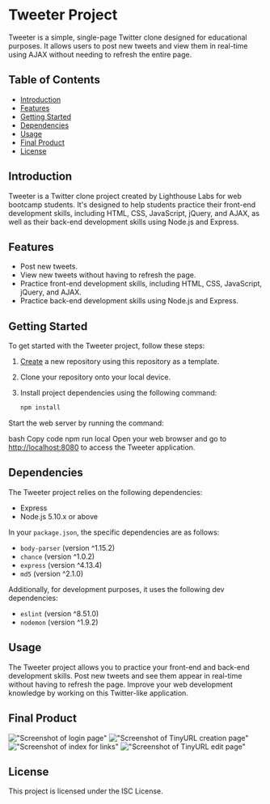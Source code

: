 # Tweeter Project

Tweeter is a simple, single-page Twitter clone designed for educational purposes. It allows users to post new tweets and view them in real-time using AJAX without needing to refresh the entire page.

## Table of Contents
- [Introduction](#introduction)
- [Features](#features)
- [Getting Started](#getting-started)
- [Dependencies](#dependencies)
- [Usage](#usage)
- [Final Product](#final-product)
- [License](#license)

## Introduction

Tweeter is a Twitter clone project created by Lighthouse Labs for web bootcamp students. It's designed to help students practice their front-end development skills, including HTML, CSS, JavaScript, jQuery, and AJAX, as well as their back-end development skills using Node.js and Express.

## Features

- Post new tweets.
- View new tweets without having to refresh the page.
- Practice front-end development skills, including HTML, CSS, JavaScript, jQuery, and AJAX.
- Practice back-end development skills using Node.js and Express.

## Getting Started

To get started with the Tweeter project, follow these steps:

1. [Create](https://docs.github.com/en/repositories/creating-and-managing-repositories/creating-a-repository-from-a-template) a new repository using this repository as a template.

2. Clone your repository onto your local device.

3. Install project dependencies using the following command:

   ```bash
   npm install

Start the web server by running the command:

bash
Copy code
npm run local
Open your web browser and go to [http://localhost:8080](http://localhost:8080) to access the Tweeter application.

## Dependencies

The Tweeter project relies on the following dependencies:

- Express
- Node.js 5.10.x or above

In your `package.json`, the specific dependencies are as follows:

- `body-parser` (version ^1.15.2)
- `chance` (version ^1.0.2)
- `express` (version ^4.13.4)
- `md5` (version ^2.1.0)

Additionally, for development purposes, it uses the following dev dependencies:

- `eslint` (version ^8.51.0)
- `nodemon` (version ^1.9.2)

## Usage

The Tweeter project allows you to practice your front-end and back-end development skills. Post new tweets and see them appear in real-time without having to refresh the page. Improve your web development knowledge by working on this Twitter-like application.

## Final Product

!["Screenshot of login page"](https://github.com/BSMuse/tinyapp/blob/master/docs/login_page.png?raw=true)
!["Screenshot of TinyURL creation page"](https://github.com/BSMuse/tinyapp/blob/master/docs/create_tinyurl.png?raw=true)
!["Screenshot of index for links"](https://github.com/BSMuse/tinyapp/blob/master/docs/index.png?raw=true)
!["Screenshot of TinyURL edit page"](https://github.com/BSMuse/tinyapp/blob/master/docs/new_url.png?raw=true)

## License

This project is licensed under the ISC License.
